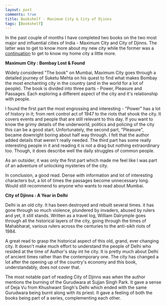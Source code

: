 ```yaml
---
layout: post
comments: true
title: Bookshelf - Maximum City & City of Djinns
tags: [Bookshelf]
---
```


In the past couple of months I have completed two books on the two most major and influential cities of India - Maximum City and City of Djinns. The latter was to get to know more about my new city while the former was a [continuation](https://krtkush.com/2018/02/22/bookshelf.html) to get to know my home city a little more. 

**Maximum City : Bombay Lost & Found** 

Widely considered "The book" on Mumbai, Maximum City goes through a detailed journey of Suketu Mehta on his quest to find what makes Bombay the most enchanting city in the country (and in the world for a lot of people). The book is divided into three parts - Power, Pleasure and Passages. Each exploring a different aspect of the city and it's relationship with people. 

I found the first part the most engrossing and interesting - "Power" has a lot of history in it; from rent control act of 1947 to the riots that shook the city. It covers events and people that are still relevant to this day. If you want to know the grimy details of the underworld, politics and policing of the city this can be a good start. Unfortunately, the second part, "Pleasure", became downright boring about half way through. I felt that the author added details that weren't really needed. The third part has some really interesting people in it and reading it is not a drag but nothing extraordinary too. Though, it does describe well the daily struggles of common people.

As an outsider, it was only the first part which made me feel like I was part of an adventure of unlocking mysteries of the city. 

In conclusion, a good read. Dense with information and lot of interesting characters but, a lot of times the passages become unnecessary long. Would still recommend to anyone who wants to read about Mumbai.

**City of Djinns : A Year in Delhi**

Delhi is an old city. It has been destroyed and rebuilt several times. it has gone through so much violence, plundered by invaders, abused by rulers and yet, it still stands. Written as a travel log, William Dalrymple goes through all the historical layers of the city, going through the times of Mahabharat, various rulers across the centuries to the anti-sikh riots of 1984. 

A great read to grasp the historical aspect of this old, grand, ever changing city. It doesn't make much effort to understand the people of Delhi who resided at the time of Author's stay int he city. It is pretty much about Delhi of ancient times rather than the contemporary one. The city has changed a lot after the opening up of the country's economy and this book, understandably, does not cover that. 

The most notable part of reading City of Djinns was when the author mentions the burning of the Gurudwara at Sujjan Singh Park. It gave a sense of Deja Vu from Khushwant Singh's Delhi which ended with the same Gurudwara being burnt along with its priest. It gave a feeling of both the books being part of a series, complementing each other.
